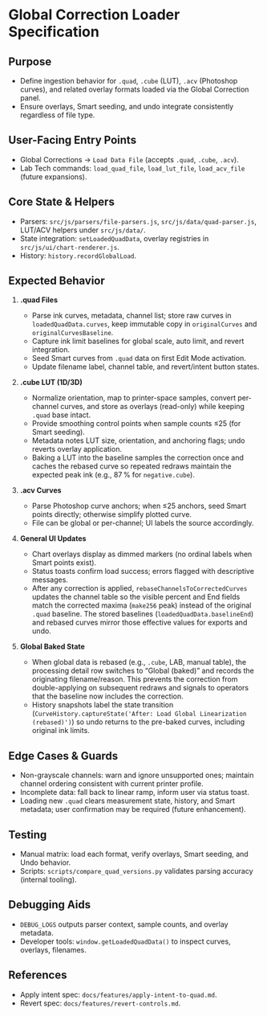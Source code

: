 # Global Correction Loader Specification

## Purpose
- Define ingestion behavior for `.quad`, `.cube` (LUT), `.acv` (Photoshop curves), and related overlay formats loaded via the Global Correction panel.
- Ensure overlays, Smart seeding, and undo integrate consistently regardless of file type.

## User-Facing Entry Points
- Global Corrections → `Load Data File` (accepts `.quad`, `.cube`, `.acv`).
- Lab Tech commands: `load_quad_file`, `load_lut_file`, `load_acv_file` (future expansions).

## Core State & Helpers
- Parsers: `src/js/parsers/file-parsers.js`, `src/js/data/quad-parser.js`, LUT/ACV helpers under `src/js/data/`.
- State integration: `setLoadedQuadData`, overlay registries in `src/js/ui/chart-renderer.js`.
- History: `history.recordGlobalLoad`.

## Expected Behavior
1. **.quad Files**
   - Parse ink curves, metadata, channel list; store raw curves in `loadedQuadData.curves`, keep immutable copy in `originalCurves` and `originalCurvesBaseline`.
   - Capture ink limit baselines for global scale, auto limit, and revert integration.
   - Seed Smart curves from `.quad` data on first Edit Mode activation.
   - Update filename label, channel table, and revert/intent button states.

2. **.cube LUT (1D/3D)**
   - Normalize orientation, map to printer-space samples, convert per-channel curves, and store as overlays (read-only) while keeping `.quad` base intact.
   - Provide smoothing control points when sample counts ≤25 (for Smart seeding).
   - Metadata notes LUT size, orientation, and anchoring flags; undo reverts overlay application.
   - Baking a LUT into the baseline samples the correction once and caches the rebased curve so repeated redraws maintain the expected peak ink (e.g., 87 % for `negative.cube`).

3. **.acv Curves**
   - Parse Photoshop curve anchors; when ≤25 anchors, seed Smart points directly; otherwise simplify plotted curve.
   - File can be global or per-channel; UI labels the source accordingly.

4. **General UI Updates**
   - Chart overlays display as dimmed markers (no ordinal labels when Smart points exist).
   - Status toasts confirm load success; errors flagged with descriptive messages.
   - After any correction is applied, `rebaseChannelsToCorrectedCurves` updates the channel table so the visible percent and End fields match the corrected maxima (`make256` peak) instead of the original `.quad` baseline. The stored baselines (`loadedQuadData.baselineEnd`) and rebased curves mirror those effective values for exports and undo.

5. **Global Baked State**
   - When global data is rebased (e.g., `.cube`, LAB, manual table), the processing detail row switches to “Global (baked)” and records the originating filename/reason. This prevents the correction from double-applying on subsequent redraws and signals to operators that the baseline now includes the correction.
   - History snapshots label the state transition (`CurveHistory.captureState('After: Load Global Linearization (rebased)')`) so undo returns to the pre-baked curves, including original ink limits.

## Edge Cases & Guards
- Non-grayscale channels: warn and ignore unsupported ones; maintain channel ordering consistent with current printer profile.
- Incomplete data: fall back to linear ramp, inform user via status toast.
- Loading new `.quad` clears measurement state, history, and Smart metadata; user confirmation may be required (future enhancement).

## Testing
- Manual matrix: load each format, verify overlays, Smart seeding, and Undo behavior.
- Scripts: `scripts/compare_quad_versions.py` validates parsing accuracy (internal tooling).

## Debugging Aids
- `DEBUG_LOGS` outputs parser context, sample counts, and overlay metadata.
- Developer tools: `window.getLoadedQuadData()` to inspect curves, overlays, filenames.

## References
- Apply intent spec: `docs/features/apply-intent-to-quad.md`.
- Revert spec: `docs/features/revert-controls.md`.
